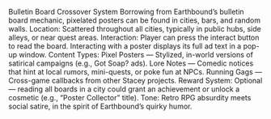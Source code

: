Bulletin Board Crossover System
Borrowing from Earthbound’s bulletin board mechanic, pixelated posters can be found in cities, bars, and random walls.
Location: Scattered throughout all cities, typically in public hubs, side alleys, or near quest areas.
Interaction: Player can press the interact button to read the board. Interacting with a poster displays its full ad text in a pop-up window.
Content Types:
Pixel Posters — Stylized, in-world versions of satirical campaigns (e.g., Got Soap? ads).
Lore Notes — Comedic notices that hint at local rumors, mini-quests, or poke fun at NPCs.
Running Gags — Cross-game callbacks from other Stacey projects.
Reward System: Optional — reading all boards in a city could grant an achievement or unlock a cosmetic (e.g., “Poster Collector” title).
Tone: Retro RPG absurdity meets social satire, in the spirit of Earthbound’s quirky humor.

